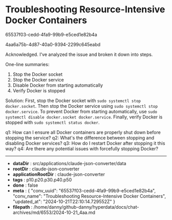 # Troubleshooting Resource-Intensive Docker Containers

65537f03-cedd-4fa9-99b9-e5ced1e82b4a

4aa6a75b-4d87-40a0-9394-2299c645eabd

 Acknowledged. I've analyzed the issue and broken it down into steps.

One-line summaries:
1. Stop the Docker socket
2. Stop the Docker service
3. Disable Docker from starting automatically
4. Verify Docker is stopped

Solution: First, stop the Docker socket with `sudo systemctl stop docker.socket`. Then stop the Docker service using `sudo systemctl stop docker.service`. To prevent Docker from starting automatically, use `sudo systemctl disable docker.socket docker.service`. Finally, verify Docker is stopped with `sudo systemctl status docker`.

q1: How can I ensure all Docker containers are properly shut down before stopping the service?
q2: What's the difference between stopping and disabling Docker services?
q3: How do I restart Docker after stopping it this way?
q4: Are there any potential issues with forcefully stopping Docker?

---

* **dataDir** : src/applications/claude-json-converter/data
* **rootDir** : claude-json-converter
* **applicationRootDir** : claude-json-converter
* **tags** : p10.p20.p30.p40.p50
* **done** : false
* **meta** : {
  "conv_uuid": "65537f03-cedd-4fa9-99b9-e5ced1e82b4a",
  "conv_name": "Troubleshooting Resource-Intensive Docker Containers",
  "updated_at": "2024-10-21T22:10:14.729552Z"
}
* **filepath** : /home/danny/github-danny/hyperdata/docs/chat-archives/md/6553/2024-10-21_4aa.md